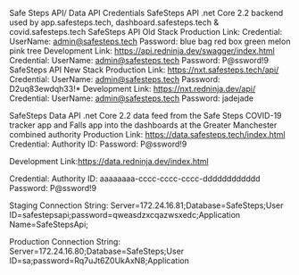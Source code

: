 Safe Steps API/ Data API Credentials
SafeSteps API 
.net Core 2.2 backend used by app.safesteps.tech, dashboard.safesteps.tech &  covid.safesteps.tech
SafeSteps API Old Stack
Production
Link: 
Credential:
UserName: admin@safesteps.tech
Password: blue bag red box green melon pink tree
Development
Link: https://api.redninja.dev/swagger/index.html
Credential:
UserName: admin@safesteps.tech
Password: P@ssword!9
SafeSteps API New Stack
Production
Link: https://nxt.safesteps.tech/api/
Credential:
UserName: admin@safesteps.tech
Password: D2uq83ewdqh33!*
Development
Link: https://nxt.redninja.dev/api/
Credential:
UserName: admin@safesteps.tech
Password: jadejade

SafeSteps  Data API
.net Core 2.2 data feed from the Safe Steps COVID-19 tracker app  and Falls app  into the dashboards at the Greater Manchester combined authority
Production
Link: https://data.safesteps.tech/index.html
Credential:
Authority  ID: 
Password: P@ssword!9

Development
Link:https://data.redninja.dev/index.html

Credential:
Authority  ID: aaaaaaaa-cccc-cccc-cccc-dddddddddddd
Password: P@ssword!9



Staging Connection String: Server=172.24.16.81;Database=SafeSteps;User ID=safestepsapi;password=qweasdzxcqazwsxedc;Application Name=SafeStepsApi;

Production Connection String: Server=172.24.16.80;Database=SafeSteps;User ID=sa;password=Rq7uJt6Z0UkAxN8;Application 
 
